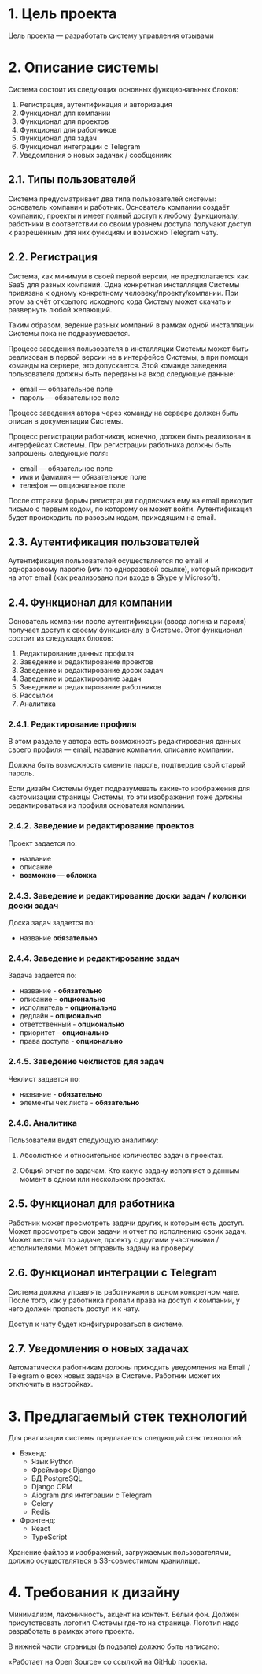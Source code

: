 # 1. Цель проекта

Цель проекта — разработать систему управления отзывами

# 2. Описание системы

Система состоит из следующих основных функциональных блоков:

1. Регистрация, аутентификация и авторизация
2. Функционал для компании
3. Функционал для проектов
4. Функционал для работников
5. Функционал для задач
6. Функционал интеграции с Telegram
7. Уведомления о новых задачах / сообщениях

## 2.1. Типы пользователей

Система предусматривает два типа пользователей системы: основатель компании и работник.
Основатель компании создаёт компанию, проекты и имеет полный доступ к любому функционалу, работники в соответствии
со своим уровнем доступа получают доступ к разрешённым для них функциям
и возможно Telegram чату.

## 2.2. Регистрация

Система, как минимум в своей первой версии, не предполагается как SaaS для
разных компаний. Одна конкретная инсталляция Системы привязана к одному
конкретному человеку/проекту/компании. При этом за счёт открытого исходного кода
Систему может скачать и развернуть любой желающий.

Таким образом, ведение разных компаний в рамках одной инсталляции
Системы пока не подразумевается.

Процесс заведения пользователя в инсталляции Системы может быть реализован
в первой версии не в интерфейсе Системы, а при помощи команды на сервере,
это допускается. Этой команде заведения пользователя должны быть переданы на вход
следующие данные:

* email — обязательное поле
* пароль — обязательное поле

Процесс заведения автора через команду на сервере должен быть описан в
документации Системы.

Процесс регистрации работников, конечно, должен быть реализован в
интерфейсах Системы. При регистрации работника должны быть запрошены
следующие поля:

* email — обязательное поле
* имя и фамилия — обязательное поле
* телефон — опциональное поле

После отправки формы регистрации подписчика ему на email приходит
письмо с первым кодом, по которому он может войти. Аутентификация будет
происходить по разовым кодам, приходящим на email.

## 2.3. Аутентификация пользователей

Аутентификация пользователей осуществляется по email и одноразовому
паролю (или по одноразовой ссылке), который приходит на этот email (как
реализовано при входе в Skype у Microsoft).

## 2.4. Функционал для компании

Основатель компании после аутентификации (ввода логина и пароля) получает доступ к
своему функционалу в Системе. Этот функционал состоит из
следующих блоков:

1. Редактирование данных профиля
2. Заведение и редактирование проектов
3. Заведение и редактирование досок задач
4. Заведение и редактирование задач
5. Заведение и редактирование работников
6. Рассылки
7. Аналитика

### 2.4.1. Редактирование профиля

В этом разделе у автора есть возможность редактирования данных
своего профиля — email, название компании, описание компании.

Должна быть возможность сменить пароль, подтвердив свой старый пароль.

Если дизайн Системы будет подразумевать какие-то изображения для кастомизации
страницы Системы, то эти изображения тоже должны редактироваться из профиля
основателя компании.

### 2.4.2. Заведение и редактирование проектов

Проект задается по:

* название
* описание
* **возможно — обложка**

### 2.4.3. Заведение и редактирование доски задач / колонки доски задач

Доска задач задается по:

* название **обязательно**

### 2.4.4. Заведение и редактирование задач

Задача задается по:

* название - **обязательно**
* описание - **опционально**
* исполнитель - **опционально**
* дедлайн - **опционально**
* ответственный - **опционально**
* приоритет - **опционально**
* права доступа - **опционально**

### 2.4.5. Заведение чеклистов для задач

Чеклист задается по:

* название - **обязательно**
* элементы чек листа - **обязательно**

### 2.4.6. Аналитика

Пользователи видят следующую аналитику:

1. Абсолютное и относительное количество задач в проектах.

2. Общий отчет по задачам. Кто какую задачу исполняет в данным момент в одном или нескольких проектах.

## 2.5. Функционал для работника

Работник может просмотреть задачи других, к которым есть доступ. Может просмотреть свои задачи и отчет по исполнению
своих задач. Может вести чат по задаче, проекту с другими участниками / исполнителями.
Может отправить задачу на проверку.

## 2.6. Функционал интеграции с Telegram

Система должна управлять работниками в одном конкретном чате. После того,
как у работника пропали права на доступ к компании, у него должен пропасть доступ и к чату.

Доступ к чату будет конфигурироваться в системе.

## 2.7. Уведомления о новых задачах

Автоматически работникам должны приходить уведомления на Email / Telegram о всех новых
задачах в Системе.
Работник может их отключить в настройках.

# 3. Предлагаемый стек технологий

Для реализации системы предлагается следующий стек технологий:

* Бэкенд:
    - Язык Python
    - Фреймворк Django
    - БД PostgreSQL
    - Django ORM
    - Aiogram для интеграции с Telegram
    - Celery
    - Redis
* Фронтенд:
    - React
    - TypeScript

Хранение файлов и изображений, загружаемых пользователями, должно осуществляться
в S3-совместимом хранилище.

# 4. Требования к дизайну

Минимализм, лаконичность, акцент на контент. Белый фон. Должен присутствовать
логотип Системы где-то на странице. Логотип надо разработать в рамках
этого проекта.

В нижней части страницы (в подвале) должно быть написано:

«Работает на Open Source» со ссылкой на GitHub проекта.